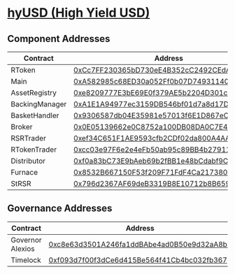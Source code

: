 # [hyUSD (High Yield USD)](https://basescan.org/address/0xCc7FF230365bD730eE4B352cC2492CEdAC49383e)
## Component Addresses
| Contract | Address | Implementation | Version |
| --- | --- | --- | --- |
| RToken | [0xCc7FF230365bD730eE4B352cC2492CEdAC49383e](https://basescan.org/address/0xCc7FF230365bD730eE4B352cC2492CEdAC49383e) |[0xa42850a760151bb3acf17e7f8643eb4d864bf7a6](https://basescan.org/address/0xa42850a760151bb3acf17e7f8643eb4d864bf7a6#code) | 3.0.0 |
| Main | [0xA582985c68ED30a052Ff0b07D74931140bd5a00F](https://basescan.org/address/0xA582985c68ED30a052Ff0b07D74931140bd5a00F) |[0x1d6d0b74e7a701ae5c2e11967b242e9861275143](https://basescan.org/address/0x1d6d0b74e7a701ae5c2e11967b242e9861275143#code) | 3.0.0 |
| AssetRegistry | [0xe8209777E3bE69E0f379AE5b2204D301c4FFC9B3](https://basescan.org/address/0xe8209777E3bE69E0f379AE5b2204D301c4FFC9B3) |[0x9c387fc258061bd3e02c851f36ae227db03a396c](https://basescan.org/address/0x9c387fc258061bd3e02c851f36ae227db03a396c#code) | 3.0.0 |
| BackingManager | [0xA1E1A94977ec3159DB546bf01d7a8d17DD3EbBeD](https://basescan.org/address/0xA1E1A94977ec3159DB546bf01d7a8d17DD3EbBeD) |[0x8569d60df34354cdd1115b90de832845b31c28d2](https://basescan.org/address/0x8569d60df34354cdd1115b90de832845b31c28d2#code) | 3.0.1 |
| BasketHandler | [0x9306587db04E35981e57013f6E1D867eCa89e2ec](https://basescan.org/address/0x9306587db04E35981e57013f6E1D867eCa89e2ec) |[0x25e92785c1ac01b397224e0534f3d626868a1cbf](https://basescan.org/address/0x25e92785c1ac01b397224e0534f3d626868a1cbf#code) | 3.0.0 |
| Broker | [0x0E05139662e0C8752a100DB08DA0C7E435B8aC94](https://basescan.org/address/0x0E05139662e0C8752a100DB08DA0C7E435B8aC94) |
| RSRTrader | [0xef34C651F1AE9593cfb2CDf02da800A4AAd612bd](https://basescan.org/address/0xef34C651F1AE9593cfb2CDf02da800A4AAd612bd) |[0xf4c5d33dabb9d4681ed9b83618d629ba1006ae16](https://basescan.org/address/0xf4c5d33dabb9d4681ed9b83618d629ba1006ae16#code) | 3.0.1 |
| RTokenTrader | [0xcc03e97F6e2e4eFb50ab95c89BB4b27911105736](https://basescan.org/address/0xcc03e97F6e2e4eFb50ab95c89BB4b27911105736) |[0xf4c5d33dabb9d4681ed9b83618d629ba1006ae16](https://basescan.org/address/0xf4c5d33dabb9d4681ed9b83618d629ba1006ae16#code) | 3.0.1 |
| Distributor | [0xf0a83bC73E9bAeb69b2fBB1e48bCdabf9C1012ca](https://basescan.org/address/0xf0a83bC73E9bAeb69b2fBB1e48bCdabf9C1012ca) |[0xd31de64957b79435bfc702044590ac417e02c19b](https://basescan.org/address/0xd31de64957b79435bfc702044590ac417e02c19b#code) | 3.0.0 |
| Furnace | [0x8532B667150F53f209F71FdF4Ca2173805D16680](https://basescan.org/address/0x8532B667150F53f209F71FdF4Ca2173805D16680) |[0x45d7dfe976cdf80962d863a66918346a457b87bd](https://basescan.org/address/0x45d7dfe976cdf80962d863a66918346a457b87bd#code) | 3.0.0 |
| StRSR | [0x796d2367AF69deB3319B8E10712b8B65957371c3](https://basescan.org/address/0x796d2367AF69deB3319B8E10712b8B65957371c3) |[0x53321f03a7cce52413515dfd0527e0163ec69a46](https://basescan.org/address/0x53321f03a7cce52413515dfd0527e0163ec69a46#code) | 3.0.0 |


## Governance Addresses
| Contract | Address |
| --- | --- |
| Governor Alexios | [0xc8e63d3501A246fa1ddBAbe4ad0B50e9d32aA8bb](https://basescan.org/address/0xc8e63d3501A246fa1ddBAbe4ad0B50e9d32aA8bb) |
| Timelock | [0xf093d7f00f3dCe6d415Be564f41Cb4bc032fb367](https://basescan.org/address/0xf093d7f00f3dCe6d415Be564f41Cb4bc032fb367) |

        